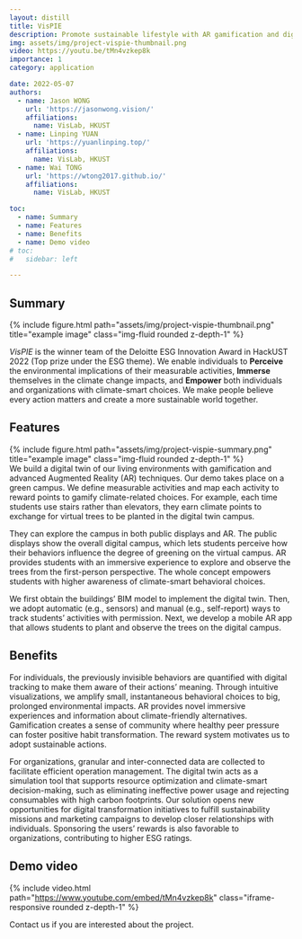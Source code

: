 ```yaml
---
layout: distill
title: VisPIE
description: Promote sustainable lifestyle with AR gamification and digital twin
img: assets/img/project-vispie-thumbnail.png
video: https://youtu.be/tMn4vzkep8k
importance: 1
category: application

date: 2022-05-07
authors:
  - name: Jason WONG
    url: 'https://jasonwong.vision/'
    affiliations:
      name: VisLab, HKUST
  - name: Linping YUAN
    url: 'https://yuanlinping.top/'
    affiliations:
      name: VisLab, HKUST
  - name: Wai TONG
    url: 'https://wtong2017.github.io/'
    affiliations:
      name: VisLab, HKUST

toc:
  - name: Summary
  - name: Features
  - name: Benefits
  - name: Demo video
# toc:
#   sidebar: left

---
```

## Summary
<div class="col-sm mt-3 mt-md-0">
    {% include figure.html path="assets/img/project-vispie-thumbnail.png" title="example image" class="img-fluid rounded z-depth-1" %}
</div>

*VisPIE* is the winner team of the Deloitte ESG Innovation Award in HackUST 2022 (Top prize under the ESG theme). We enable individuals to **Perceive** the environmental implications of their measurable activities, **Immerse** themselves in the climate change impacts, and **Empower** both individuals and organizations with climate-smart choices. We make people believe every action matters and create a more sustainable world together.

## Features
<div class="col-sm mt-3 mt-md-0">
    {% include figure.html path="assets/img/project-vispie-summary.png" title="example image" class="img-fluid rounded z-depth-1" %}
</div>
We build a digital twin of our living environments with gamification and advanced Augmented Reality (AR) techniques. Our demo takes place on a green campus. We define measurable activities and map each activity to reward points to gamify climate-related choices. For example, each time students use stairs rather than elevators, they earn climate points to exchange for virtual trees to be planted in the digital twin campus.

They can explore the campus in both public displays and AR. The public displays show the overall digital campus, which lets students perceive how their behaviors influence the degree of greening on the virtual campus. AR provides students with an immersive experience to explore and observe the trees from the first-person perspective. The whole concept empowers students with higher awareness of climate-smart behavioral choices.

We first obtain the buildings’ BIM model to implement the digital twin. Then, we adopt automatic (e.g., sensors) and manual (e.g., self-report) ways to track students’ activities with permission. Next, we develop a mobile AR app that allows students to plant and observe the trees on the digital campus.

## Benefits
For individuals, the previously invisible behaviors are quantified with digital tracking to make them aware of their actions’ meaning. Through intuitive visualizations, we amplify small, instantaneous behavioral choices to big, prolonged environmental impacts. AR provides novel immersive experiences and information about climate-friendly alternatives. Gamification creates a sense of community where healthy peer pressure can foster positive habit transformation. The reward system motivates us to adopt sustainable actions.

For organizations, granular and inter-connected data are collected to facilitate efficient operation management. The digital twin acts as a simulation tool that supports resource optimization and climate-smart decision-making, such as eliminating ineffective power usage and rejecting consumables with high carbon footprints. Our solution opens new opportunities for digital transformation initiatives to fulfill sustainability missions and marketing campaigns to develop closer relationships with individuals. Sponsoring the users’ rewards is also favorable to organizations, contributing to higher ESG ratings.

## Demo video

{% include video.html path="https://www.youtube.com/embed/tMn4vzkep8k" class="iframe-responsive rounded z-depth-1" %}

Contact us if you are interested about the project.